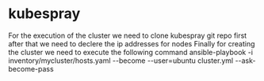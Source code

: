 # kubespray
For the execution of the cluster we need to clone kubespray git repo first
after that we need to declere the ip addresses for nodes 
Finally for creating the cluster we need to execute the following command 
ansible-playbook -i inventory/mycluster/hosts.yaml --become --user=ubuntu cluster.yml --ask-become-pass

